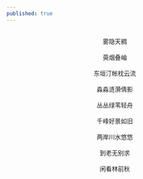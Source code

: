 ```yaml
---
published: true
---
```

<br>
<div style="text-align:center;">
雾隐天稠
<br>
  <br>
萸烟叠岫
  <br>
  <br>
东垣汀帐枕云流
  <br>
  <br>
淼淼涟漪倩影
  <br>
  <br>
丛丛绿苇轻舟
  <br>
  <br>
千峰好景如旧
  <br>
  <br>
两岸川水悠悠
  <br>
  <br>
到老无别求
  <br>
  <br>
闲看林前秋
</div>
